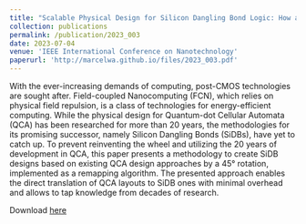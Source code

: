 ```yaml
---
title: "Scalable Physical Design for Silicon Dangling Bond Logic: How a 45° Turn Prevents the Reinvention of the Wheel"
collection: publications
permalink: /publication/2023_003
date: 2023-07-04
venue: 'IEEE International Conference on Nanotechnology'
paperurl: 'http://marcelwa.github.io/files/2023_003.pdf'
---
```


With the ever-increasing demands of computing, post-CMOS technologies are sought after. Field-coupled Nanocomputing (FCN), which relies on physical field repulsion, is a class of technologies for energy-efficient computing. While the physical design for Quantum-dot Cellular Automata (QCA) has been researched for more than 20 years, the methodologies for its promising successor, namely Silicon Dangling Bonds (SiDBs), have yet to catch up. To prevent reinventing the wheel and utilizing the 20 years of development in QCA, this paper presents a methodology to create SiDB designs based on existing QCA design approaches by a 45° rotation, implemented as a remapping algorithm. The presented approach enables the direct translation of QCA layouts to SiDB ones with minimal overhead and allows to tap knowledge from decades of research.

Download [here](http://marcelwa.github.io/files/2023_003.pdf)
